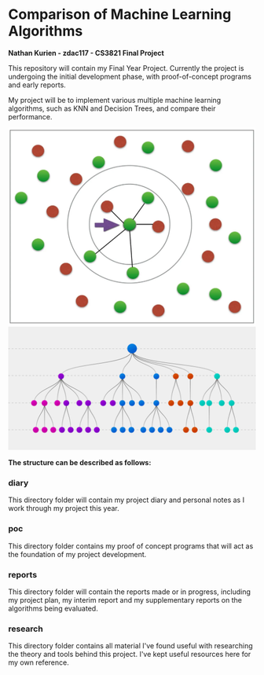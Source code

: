 <!--# Final Year Project

This repository has been created to store your final year project.

You may edit it as you like, but please do not remove the default topics or the project members list. These need to stay as currently defined in order for your supervisor to be able to find your project. -->

# Comparison of Machine Learning Algorithms
__Nathan Kurien - zdac117 - CS3821 Final Project__

This repository will contain my Final Year Project. Currently the project is undergoing the initial development phase, with proof-of-concept programs and early reports.

My project will be to implement various multiple machine learning algorithms, such as KNN and Decision Trees, and compare their performance.

![Nearest Neighbours](research/knn_image.webp "Nearest Neighbours") ![Decision Trees](research/DT_image.png "Decision Trees")



__The structure can be described as follows:__

### diary
This directory folder will contain my project diary and personal notes as I work through my project this year.

### poc
This directory folder contains my proof of concept programs that will act as the foundation of my project development.

### reports
This directory folder will contain the reports made or in progress, including my project plan, my interim report and my supplementary reports on the algorithms being evaluated.

### research
This directory folder contains all material I've found useful with researching the theory and tools behind this project. I've kept useful resources here for my own reference.